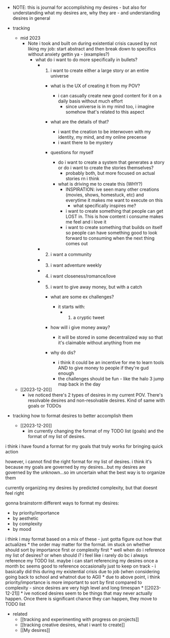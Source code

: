   * NOTE: this is journal for accomplishing my desires - but also for understanding what my desires are, why they are - and understanding desires in general
  * tracking
    * mid 2023
      * Note i took and built on during existential crisis caused by not liking my job: start abstract and then break down to specifics without anxiety gettin ya -  (examples?)
        * what do i want to do more specifically in bullets?
          * 1) i want to create either a large story or an entire universe
            * what is the UX of creating it from my POV?
              * i can casually create new good content for it on a daily basis without much effort
                * since universe is in my mind too, i imagine somehow that's related to this aspect

            * what are the details of that?
              * i want the creation to be interwoven with my identity, my mind, and my online precense
              * i want there to be mystery
            * questions for myself
              * do i want to create a system that generates a story or do i want to create the stories themselves?
                * probably both, but more focused on actual stories rn i think
              * what is driving me to create this (WHY?)
                * INSPIRATION: ive seen many other creations (movies, shows, homestuck, etc) and everytime it makes me want to execute on this
                  * what specifically inspires me?
                * i want to create something that people can get LOST in. This is how content i consume makes me feel and i love it
                * i want to create something that builds on itself so people can have something good to look forward to consuming when the next thing comes out
          * 2) i want a community
          * 3) i want adventure weekly
          * 4) i want closeness/romance/love
          * 5) i want to give away money, but with a catch
            * what are some ex challenges?
              * it starts with:
                * 1) a cryptic tweet

            * how will i give money away?
              * it will be stored in some decentralized way so that it's claimable without anything from me
            * why do dis?
              * i think it could be an incentive for me to learn tools AND to give money to people if they're gud enough
              * the challenges should be fun - like the halo 3 jump map back in the day
    * [[2023-12-20]]
      * ive noticed there's 2 types of desires in my current POV. There's resolvable desires and non-resolvable desires. Kind of same with goals or TODOs

  * tracking how to format desires to better accomplish them
    * [[2023-12-20]]
      * im currently changing the format of my TODO list (goals) and the format of my list of desires.

i think i have found a format for my goals that truly works for bringing quick action

however, i cannot find the right format for my list of desires. i think it's because my goals are governed by my desires...but my desires are governed by the unknown...so im uncertain what the best way is to organize them

currently organizing my desires by predicted complexity, but that doesnt feel right

gonna brainstorm different ways to format my desires:

- by priority/importance
- by aesthetic
- by complexity
- by mood

i think i may format based on a mix of these - just gotta figure out how that actualizes
      * the order may matter for the format. im stuck on whether should sort by importance first or complexity first
      * well when do i reference my list of desires? or when should i? i feel like i rarely do bc i always reference my TODO list. maybe i can start referencing my desires once a month bc seems good to reference occasionally just to keep on track - i basically did this during my existential crisis due to job (when considering going back to school and whatnot due to AGI)
      * due to above point, i think priority/importance is more important to sort by first compared to complexity - since desires are very high level and long timespan
    * [[2023-12-21]]
      * ive noticed desires seem to be things that may never actually happen. Once there is significant chance they can happen, they move to TODO list

  * related
    * [[tracking and experimenting with progress on projects]]
    * [[tracking creative desires, what i want to create]]
    * [[My desires]]